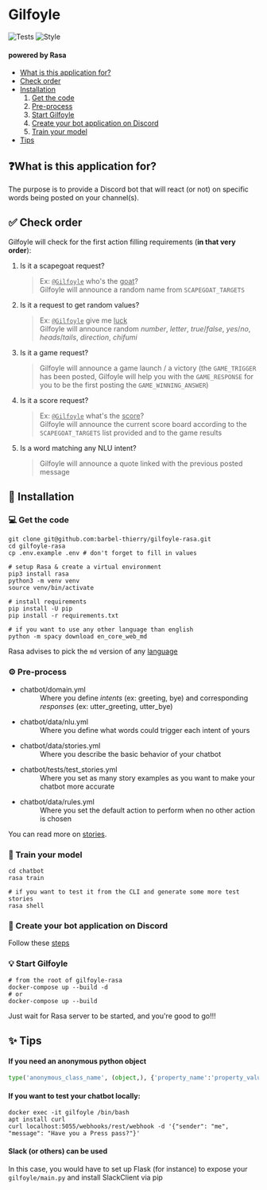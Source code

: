 # Gilfoyle

![Tests](https://github.com/barbel-thierry/gilfoyle-rasa/workflows/Tests/badge.svg)
![Style](https://github.com/barbel-thierry/gilfoyle-rasa/workflows/Style/badge.svg)

#### powered by Rasa

* [What is this application for?](https://github.com/barbel-thierry/gilfoyle-rasa#what-is-this-application-for)
* [Check order](https://github.com/barbel-thierry/gilfoyle-rasa#-check-order)
* [Installation](https://github.com/barbel-thierry/gilfoyle-rasa#-installation)
    1. [Get the code](https://github.com/barbel-thierry/gilfoyle-rasa#-get-the-code)
    2. [Pre-process](https://github.com/barbel-thierry/gilfoyle-rasa#%EF%B8%8F-pre-process)
    3. [Start Gilfoyle](https://github.com/barbel-thierry/gilfoyle-rasa#-start-gilfoyle)
    4. [Create your bot application on Discord](https://github.com/barbel-thierry/gilfoyle-rasa#-create-your-bot-application-on-discord)
    5. [Train your model](https://github.com/barbel-thierry/gilfoyle-rasa#-train-your-model)
* [Tips](https://github.com/barbel-thierry/gilfoyle-rasa#-tips)

## ❓What is this application for?

The purpose is to provide a Discord bot that will react (or not) on
specific words being posted on your channel(s).

## ✅ Check order

Gilfoyle will check for the first action filling requirements
(**in that very order**):

1.  Is it a scapegoat request?
    > Ex: <u>`@Gilfoyle`</u> who's the <u>goat</u>?<br>
    Gilfoyle will announce a random name from `SCAPEGOAT_TARGETS`
    

2.  Is it a request to get random values?
    > Ex: <u>`@Gilfoyle`</u> give me <u>luck</u><br> 
    Gilfoyle will announce random *number*, *letter*, *true*/*false*, *yes*/*no*,
    *heads*/*tails*, *direction*, *chifumi*
    

3.  Is it a game request?
    > Gilfoyle will announce a game launch / a victory (the `GAME_TRIGGER` has
    been posted, Gilfoyle will help you with the `GAME_RESPONSE` for you to be
    the first posting the `GAME_WINNING_ANSWER`)
    

4.  Is it a score request?
    > Ex: <u>`@Gilfoyle`</u> what's the <u>score</u>?<br>
    Gilfoyle will announce the current score board according to the
    `SCAPEGOAT_TARGETS` list provided and to the game results
    

5.  Is a word matching any NLU intent?
    > Gilfoyle will announce a quote linked with the previous posted message

## 💾 Installation

### 💻 Get the code

```shell
git clone git@github.com:barbel-thierry/gilfoyle-rasa.git
cd gilfoyle-rasa
cp .env.example .env # don't forget to fill in values

# setup Rasa & create a virtual environment
pip3 install rasa
python3 -m venv venv
source venv/bin/activate

# install requirements
pip install -U pip
pip install -r requirements.txt

# if you want to use any other language than english
python -m spacy download en_core_web_md
```

Rasa advises to pick the `md` version of any [language](https://spacy.io/usage/models#languages)

### ⚙️ Pre-process
* <dl>
  <dt>chatbot/domain.yml</dt>
  <dd>Where you define <i>intents</i> (ex: greeting, bye) and corresponding
    <i>responses</i> (ex: utter_greeting, utter_bye)</dd>
</dl>

* <dl>
  <dt>chatbot/data/nlu.yml</dt>
  <dd>Where you define what words could trigger each intent of yours</dd>
</dl>

* <dl>
  <dt>chatbot/data/stories.yml</dt>
  <dd>Where you describe the basic behavior of your chatbot</dd>
</dl>

* <dl>
  <dt>chatbot/tests/test_stories.yml</dt>
  <dd>Where you set as many story examples as you want to make your
    chatbot more accurate</dd>
</dl>

* <dl>
  <dt>chatbot/data/rules.yml</dt>
  <dd>Where you set the default action to perform when no other action
    is chosen</dd>
</dl>

You can read more on [stories](https://rasa.com/docs/rasa/stories/).

### 💪 Train your model

```shell
cd chatbot
rasa train

# if you want to test it from the CLI and generate some more test stories
rasa shell
```

### 🦾 Create your bot application on Discord

Follow these [steps](https://discordpy.readthedocs.io/en/latest/discord.html)

### 💡 Start Gilfoyle

```shell
# from the root of gilfoyle-rasa
docker-compose up --build -d
# or
docker-compose up --build
```

Just wait for Rasa server to be started, and you're good to go!!!

## ✨ Tips

#### If you need an anonymous python object

```python
type('anonymous_class_name', (object,), {'property_name':'property_value'})
```

#### If you want to test your chatbot locally:

```shell
docker exec -it gilfoyle /bin/bash
apt install curl
curl localhost:5055/webhooks/rest/webhook -d '{"sender": "me", "message": "Have you a Press pass?"}'
```

#### Slack (or others) can be used

In this case, you would have to set up Flask (for instance) to expose
your `gilfoyle/main.py` and install SlackClient via pip
